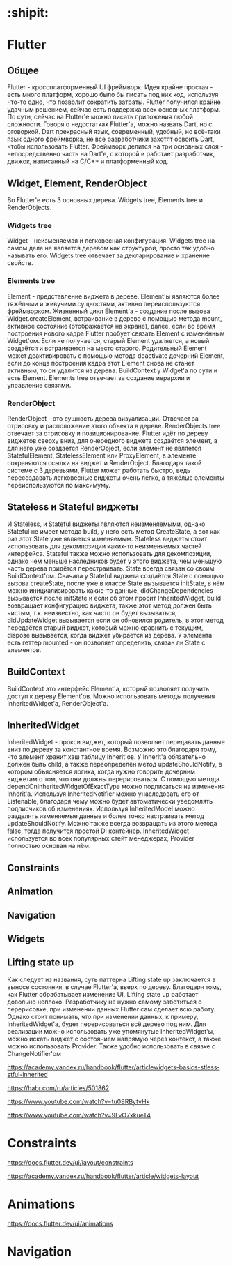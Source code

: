 # :shipit:
# Flutter

## Общее
Flutter - кроссплатформенный UI фреймворк. Идея крайне простая - есть много платформ, хорошо было бы писать под них код, используя что-то одно, что позволит сократить затраты. Flutter получился крайне удачным решением, сейчас есть поддержка всех основных платформ. По сути, сейчас на Flutter'е можно писать приложения любой сложности. Говоря о недостатках Flutter'а, можно назвать Dart, но с оговоркой. Dart прекрасный язык, современный, удобный, но всё-таки язык одного фреймворка, не все разработчики захотят освоить Dart, чтобы использовать Flutter. Фреймворк делится на три основных слоя - непосредственно часть на Dart'е, с которой и работает разработчик, движок, написанный на C/C++ и платформенный код.

## Widget, Element, RenderObject
Во Flutter'е есть 3 основных дерева. Widgets tree, Elements tree и RenderObjects.
### Widgets tree
Widget - неизменяемая и легковесная конфигурация. Widgets tree на самом деле не является деревом как структурой, просто так удобно называть его. Widgets tree отвечает за декларирование и хранение свойств. 
### Elements tree
Element - представление виджета в дереве. Element'ы являются более тяжёлыми и живучими сущностями, активно переиспользуются фреймворком. Жизненный цикл Element'а - создание после вызова Widget.createElement, встраивание в дерево с помощью метода mount, активное состояние (отображается на экране), далее, если во время построения нового кадра Flutter пробует связать Element с изменённым Widget'ом. Если не получается, старый Element удаляется, а новый создаётся и встраивается на место старого. Родительный Element может деактивировать с помощью метода deactivate дочерний Element, если до конца построения кадра этот Element снова не станет активным, то он удалится из дерева. BuildContext у Widget'а по сути и есть Element. Elements tree отвечает за создание иерархии и управление связями.
### RenderObject
RenderObject - это сущность дерева визуализации. Отвечает за отрисовку и расположение этого объекта в дереве. RenderObjects tree отвечает за отрисовку и позиционирование.
Flutter идёт по дереву виджетов сверху вниз, для очередного виджета создаётся элемент, а для него уже создаётся RenderObject, если элемент не является StatefulElement, StatelessElement или ProxyElement, в элементе сохраняются ссылки на виджет и RenderObject. Благодаря такой системе с 3 деревьями, Flutter может работать быстро, ведь пересоздавать легковесные виджеты очень легко, а тяжёлые элементы переиспользуются по максимуму.

## Stateless и Stateful виджеты
И Stateless, и Stateful виджеты являются неизменяемыми, однако Stateful не имеет метода build, у него есть метод CreateState, а вот как раз этот State уже является изменяемым. Stateless виджеты стоит использовать для декомпозиции каких-то неизменяемых частей интерфейса. Stateful также можно использовать для декомпозиции, однако чем меньше наследников будет у этого виджета, чем меньшую часть дерева придётся перестраивать. State всегда связан со своим BuildContext'ом. Сначала у Stateful виджета создаётся State с помощью вызова createState, после уже в классе State вызывается initState, в нём можно инициализировать какие-то данные, didChangeDependencies вызывается после initState и если об этом просит InheritedWidget, build возвращает конфигурацию виджета, также этот метод должен быть чистым, т.к. неизвестно, как часто он будет вызываться, didUpdateWidget вызывается если он обновился родитель, в этот метод передаётся старый виджет, который можно сравнить с текущим, dispose вызывается, когда виджет убирается из дерева. У элемента есть геттер mounted - он позволяет определить, связан ли State с элементов.

## BuildContext
BuildContext это интерфейс Element'а, который позволяет получить доступ к дереву Element'ов. Можно использовать методы получения InheritedWidget'а, RenderObject'а.

## InheritedWidget
InheritedWidget - прокси виджет, который позволяет передавать данные вниз по дереву за константное время. Возможно это благодаря тому, что элемент хранит хэш таблицу Inherit'ов. У Inherit'а обязательно должен быть child, а также переопределён метод updateShouldNotify, в котором объясняется логика, когда нужно говорить дочерним виджетам о том, что они должны перерисоваться. С помощью метода dependOnInheritedWidgetOfExactType можно подписаться на изменения Inherit'а. Используя InheritedNotifier можно унаследовать его от Listenable, благодаря чему можно будет автоматически уведомлять подписчиков об изменениях. Используя InheritedModel можно разделять изменяемые данные и более тонко настраивать метод updateShouldNotify. Можно также всегда возвращать из этого метода false, тогда получится простой DI контейнер. InheritedWidget используется во всех популярных стейт менеджерах, Provider полностью основан на нём.

## Constraints

## Animation

## Navigation

## Widgets

## Lifting state up
Как следует из названия, суть паттерна Lifting state up заключается в выносе состояния, в случае Flutter'а, вверх по дереву. Благодаря тому, как Flutter обрабатывает изменение UI, Lifting state up работает довольно неплохо. Разработчику не нужно самому заботиться о перерисовке, при изменении данных Flutter сам сделает всю работу. Однако стоит понимать, что при изменении данных, к примеру, InheritedWidget'а, будет перерисоваться всё дерево под ним. Для реализации можно использовать уже упомянутые InheritedWidget'ы, можно искать виджет с состоянием напрямую через контекст, а также можно использовать Provider. Также удобно использовать в связке с ChangeNotifier'ом

https://academy.yandex.ru/handbook/flutter/articlewidgets-basics-stless-stful-inherited

https://habr.com/ru/articles/501862

https://www.youtube.com/watch?v=tu09RBytvHk

https://www.youtube.com/watch?v=9LvO7xkueT4

# Constraints

https://docs.flutter.dev/ui/layout/constraints

https://academy.yandex.ru/handbook/flutter/article/widgets-layout

# Animations

https://docs.flutter.dev/ui/animations

# Navigation